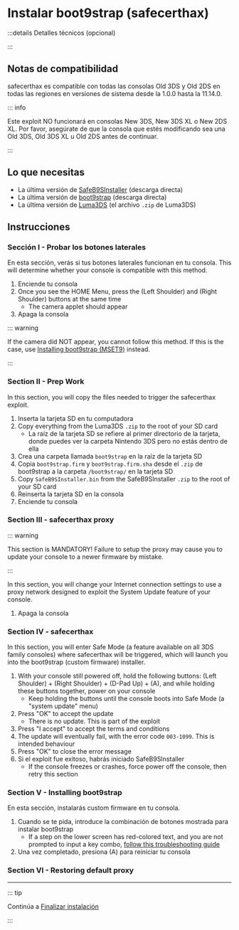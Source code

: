 # Instalar boot9strap (safecerthax)

:::details Detalles técnicos (opcional)

:::

## Notas de compatibilidad

safecerthax es compatible con todas las consolas Old 3DS y Old 2DS en todas las regiones en versiones de sistema desde la 1.0.0 hasta la 11.14.0.

::: info

Este exploit NO funcionará en consolas New 3DS, New 3DS XL o New 2DS XL. Por favor, asegúrate de que la consola que estés modificando sea una Old 3DS, Old 3DS XL u Old 2DS antes de continuar.

:::

## Lo que necesitas

- La última versión de [SafeB9SInstaller](https://github.com/d0k3/SafeB9SInstaller/releases/download/v0.0.7/SafeB9SInstaller-20170605-122940.zip) (descarga directa)
- La última versión de [boot9strap](https://github.com/SciresM/boot9strap/releases/download/1.4/boot9strap-1.4.zip) (descarga directa)
- La última versión de [Luma3DS](https://github.com/LumaTeam/Luma3DS/releases/latest) (el archivo `.zip` de Luma3DS)

## Instrucciones

### Sección I - Probar los botones laterales

En esta sección, verás si tus botones laterales funcionan en tu consola. This will determine whether your console is compatible with this method.

1. Enciende tu consola
2. Once you see the HOME Menu, press the (Left Shoulder) and (Right Shoulder) buttons at the same time
    - The camera applet should appear
3. Apaga la consola

::: warning

If the camera did NOT appear, you cannot follow this method. If this is the case, use [Installing boot9strap (MSET9)](installing-boot9strap-\(mset9\)) instead.

:::

### Section II - Prep Work

In this section, you will copy the files needed to trigger the safecerthax exploit.

1. Inserta la tarjeta SD en tu computadora
2. Copy everything from the Luma3DS `.zip` to the root of your SD card
    - La raíz de la tarjeta SD se refiere al primer directorio de la tarjeta, donde puedes ver la carpeta Nintendo 3DS pero no estás dentro de ella
3. Crea una carpeta llamada `boot9strap` en la raíz de la tarjeta SD
4. Copia `boot9strap.firm` y `boot9strap.firm.sha` desde el `.zip` de boot9strap a la carpeta `/boot9strap/` en la tarjeta SD
5. Copy `SafeB9SInstaller.bin` from the SafeB9SInstaller `.zip` to the root of your SD card
6. Reinserta la tarjeta SD en la consola
7. Enciende tu consola

### Section III - safecerthax proxy

::: warning

This section is MANDATORY! Failure to setup the proxy may cause you to update your console to a newer firmware by mistake.

:::

In this section, you will change your Internet connection settings to use a proxy network designed to exploit the System Update feature of your console.

<!--@include: ./_include/addproxy.md -->

1. Apaga la consola

### Section IV - safecerthax

In this section, you will enter Safe Mode (a feature available on all 3DS family consoles) where safecerthax will be triggered, which will launch you into the boot9strap (custom firmware) installer.

1. With your console still powered off, hold the following buttons: (Left Shoulder) + (Right Shoulder) + (D-Pad Up) + (A), and while holding these buttons together, power on your console
    - Keep holding the buttons until the console boots into Safe Mode (a "system update" menu)
2. Press "OK" to accept the update
    - There is no update. This is part of the exploit
3. Press "I accept" to accept the terms and conditions
4. The update will eventually fail, with the error code `003-1099`. This is intended behaviour
5. Press "OK" to close the error message
6. Si el exploit fue exitoso, habrás iniciado SafeB9SInstaller
    - If the console freezes or crashes, force power off the console, then retry this section

### Section V - Installing boot9strap

En esta sección, instalarás custom firmware en tu consola.

1. Cuando se te pida, introduce la combinación de botones mostrada para instalar boot9strap
    - If a step on the lower screen has red-colored text, and you are not prompted to input a key combo, [follow this troubleshooting guide](troubleshooting-safecerthax)
2. Una vez completado, presiona (A) para reiniciar tu consola

<!--@include: ./_include/configure-luma3ds.md -->

<!--@include: ./_include/luma3ds-installed-note.md -->

### Section VI - Restoring default proxy

<!--@include: ./_include/rmproxy.md -->

___

::: tip

Continúa a [Finalizar instalación](finalizing-setup)

:::
